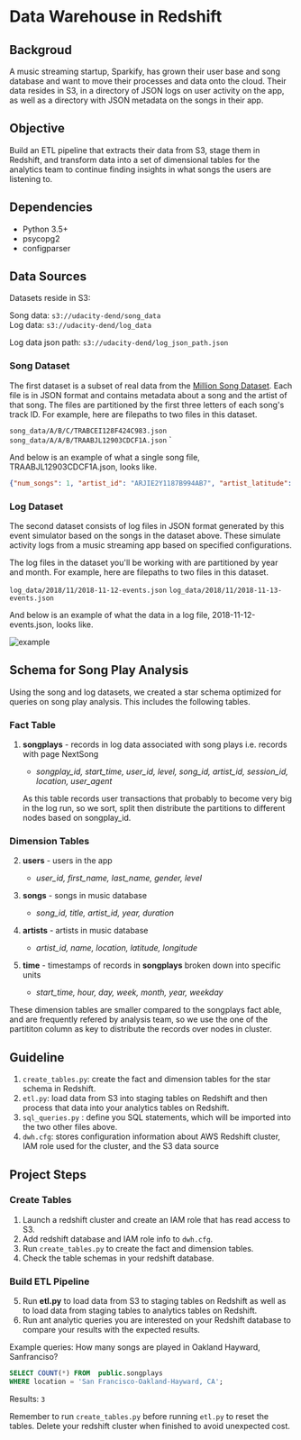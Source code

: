 # Data Warehouse in Redshift

## Backgroud

A music streaming startup, Sparkify, has grown their user base and song database and want to move their processes and data onto the cloud. Their data resides in S3, in a directory of JSON logs on user activity on the app, as well as a directory with JSON metadata on the songs in their app.

## Objective

Build an ETL pipeline that extracts their data from S3, stage them in Redshift, and transform data into a set of dimensional tables for the analytics team to continue finding insights in what songs the users are listening to. 

## Dependencies

- Python 3.5+
- psycopg2
- configparser

## Data Sources
Datasets reside in S3:

Song data: `s3://udacity-dend/song_data`  
Log data: `s3://udacity-dend/log_data`

Log data json path: `s3://udacity-dend/log_json_path.json`

### Song Dataset
The first dataset is a subset of real data from the [Million Song Dataset](http://millionsongdataset.com/). Each file is in JSON format and contains metadata about a song and the artist of that song. The files are partitioned by the first three letters of each song's track ID. For example, here are filepaths to two files in this dataset.

`song_data/A/B/C/TRABCEI128F424C983.json`
`song_data/A/A/B/TRAABJL12903CDCF1A.json`
`

And below is an example of what a single song file, TRAABJL12903CDCF1A.json, looks like.

```json
{"num_songs": 1, "artist_id": "ARJIE2Y1187B994AB7", "artist_latitude": null, "artist_longitude": null, "artist_location": "", "artist_name": "Line Renaud", "song_id": "SOUPIRU12A6D4FA1E1", "title": "Der Kleine Dompfaff", "duration": 152.92036, "year": 0}
```

### Log Dataset
The second dataset consists of log files in JSON format generated by this event simulator based on the songs in the dataset above. These simulate activity logs from a music streaming app based on specified configurations.

The log files in the dataset you'll be working with are partitioned by year and month. For example, here are filepaths to two files in this dataset.

 ```log_data/2018/11/2018-11-12-events.json```
 ```log_data/2018/11/2018-11-13-events.json```

And below is an example of what the data in a log file, 2018-11-12-events.json, looks like.

![example](example.png)

## Schema for Song Play Analysis
Using the song and log datasets, we created a star schema optimized for queries on song play analysis. This includes the following tables.

### Fact Table
1. **songplays** - records in log data associated with song plays i.e. records with page NextSong
     - *songplay_id, start_time, user_id, level, song_id, artist_id, session_id, location, user_agent*  
     
     As this table records user transactions that probably to become very big in the log run, so we sort, split then distribute the partitions to different nodes based on songplay_id.

### Dimension Tables
2. **users** - users in the app
     - *user_id, first_name, last_name, gender, level*
     
     
3. **songs** - songs in music database
     - *song_id, title, artist_id, year, duration*


4. **artists** - artists in music database
     - *artist_id, name, location, latitude, longitude*
     
     
5. **time** - timestamps of records in **songplays** broken down into specific units
     - *start_time, hour, day, week, month, year, weekday*
     
     
These dimension tables are smaller compared to the songplays fact able, and are frequently refered by analysis team, so we use the one of the partititon column as key to distribute the records over nodes in cluster.
     
## Guideline
1. ```create_tables.py```: create the fact and dimension tables for the star schema in Redshift.
2. ```etl.py```: load data from S3 into staging tables on Redshift and then process that data into your analytics tables on Redshift.
3. ```sql_queries.py``` : define you SQL statements, which will be imported into the two other files above.
3. ```dwh.cfg```: stores configuration information about AWS Redshift cluster, IAM role used for the cluster, and the S3 data source

## Project Steps

### Create Tables
1. Launch a redshift cluster and create an IAM role that has read access to S3.
2. Add redshift database and IAM role info to ```dwh.cfg```.
3. Run ```create_tables.py``` to create the fact and dimension tables.
4. Check the table schemas in your redshift database. 

### Build ETL Pipeline
5. Run **etl.py** to load data from S3 to staging tables on Redshift as well as to load data from staging tables to analytics tables on Redshift.
6. Run ant  analytic queries you are interested on your Redshift database to compare your results with the expected results.

Example queries: How many songs are played in Oakland Hayward, Sanfranciso?
```sql
SELECT COUNT(*) FROM  public.songplays
WHERE location = 'San Francisco-Oakland-Hayward, CA';
```
Results: `3`

Remember to run ```create_tables.py``` before running ```etl.py``` to reset the tables. Delete your redshift cluster when finished to avoid unexpected cost.